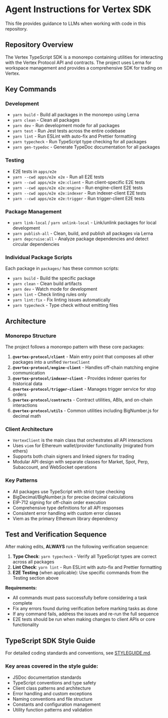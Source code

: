 # Agent Instructions for Vertex SDK

This file provides guidance to LLMs when working with code in this repository.

## Repository Overview

The Vertex TypeScript SDK is a monorepo containing utilities for interacting with the Vertex Protocol API and contracts. The project uses Lerna for workspace management and provides a comprehensive SDK for trading on Vertex.

## Key Commands

### Development

- `yarn build` - Build all packages in the monorepo using Lerna
- `yarn clean` - Clean all packages
- `yarn dev` - Run development mode for all packages
- `yarn test` - Run Jest tests across the entire codebase
- `yarn lint` - Run ESLint with auto-fix and Prettier formatting
- `yarn typecheck` - Run TypeScript type checking for all packages
- `yarn gen-typedoc` - Generate TypeDoc documentation for all packages

### Testing

- E2E tests in `apps/e2e`
- `yarn --cwd apps/e2e e2e` - Run all E2E tests
- `yarn --cwd apps/e2e e2e:client` - Run client-specific E2E tests
- `yarn --cwd apps/e2e e2e:engine` - Run engine-client E2E tests  
- `yarn --cwd apps/e2e e2e:indexer` - Run indexer-client E2E tests
- `yarn --cwd apps/e2e e2e:trigger` - Run trigger-client E2E tests

### Package Management

- `yarn link-local` / `yarn unlink-local` - Link/unlink packages for local development
- `yarn publish-all` - Clean, build, and publish all packages via Lerna
- `yarn depcruise:all` - Analyze package dependencies and detect circular dependencies

### Individual Package Scripts

Each package in `packages/` has these common scripts:
- `yarn build` - Build the specific package
- `yarn clean` - Clean build artifacts  
- `yarn dev` - Watch mode for development
- `yarn lint` - Check linting rules only
- `yarn lint:fix` - Fix linting issues automatically
- `yarn typecheck` - Type check without emitting files

## Architecture

### Monorepo Structure

The project follows a monorepo pattern with these core packages:

1. **`@vertex-protocol/client`** - Main entry point that composes all other packages into a unified `VertexClient`
2. **`@vertex-protocol/engine-client`** - Handles off-chain matching engine communication
3. **`@vertex-protocol/indexer-client`** - Provides indexer queries for historical data
4. **`@vertex-protocol/trigger-client`** - Manages trigger service for stop orders
5. **`@vertex-protocol/contracts`** - Contract utilities, ABIs, and on-chain interactions
6. **`@vertex-protocol/utils`** - Common utilities including BigNumber.js for decimal math

### Client Architecture

- `VertexClient` is the main class that orchestrates all API interactions
- Uses `viem` for Ethereum wallet/provider functionality (migrated from ethers)
- Supports both chain signers and linked signers for trading
- Modular API design with separate classes for Market, Spot, Perp, Subaccount, and WebSocket operations

### Key Patterns

- All packages use TypeScript with strict type checking
- BigDecimal/BigNumber.js for precise decimal calculations
- EIP-712 signing for off-chain order execution
- Comprehensive type definitions for all API responses
- Consistent error handling with custom error classes
- Viem as the primary Ethereum library dependency

## Test and Verification Sequence

After making edits, **ALWAYS** run the following verification sequence:

1. **Type Check**: `yarn typecheck` - Verify all TypeScript types are correct across all packages
2. **Lint Check**: `yarn lint` - Run ESLint with auto-fix and Prettier formatting
3. **E2E Testing** (when applicable): Use specific commands from the Testing section above

**Requirements:**

- All commands must pass successfully before considering a task complete
- Fix any errors found during verification before marking tasks as done
- If any command fails, address the issues and re-run the full sequence
- E2E tests should be run when making changes to client APIs or core functionality

## TypeScript SDK Style Guide

For detailed coding standards and conventions, see [STYLEGUIDE.md](./docs/STYLEGUIDE.md).

### Key areas covered in the style guide:

- JSDoc documentation standards
- TypeScript conventions and type safety
- Client class patterns and architecture
- Error handling and custom exceptions
- Naming conventions and file structure
- Constants and configuration management
- Utility function patterns and validation

